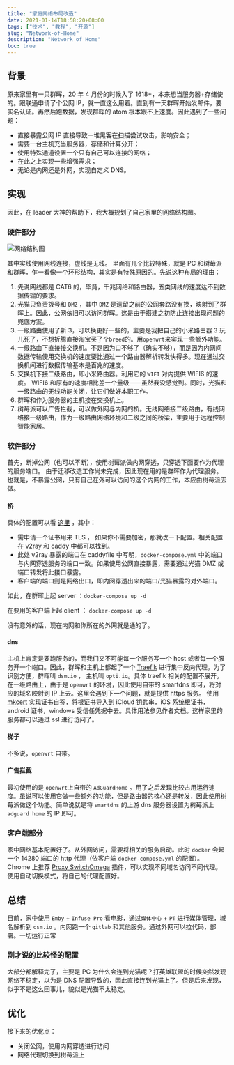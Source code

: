 ```yaml
---
title: "家庭网络布局改造"
date: 2021-01-14T18:58:20+08:00
tags: ["技术", "教程", "开源"]
slug: "Network-of-Home"
description: "Network of Home"
toc: true
---
```


## 背景

原来家里有一只群晖，20 年 4 月份的时候入了 1618+，本来想当服务器+存储使的。跟联通申请了个公网 IP，就一直这么用着。直到有一天群晖开始发邮件，要实名认证。再然后跑数据，发现群晖的 atom 根本跟不上速度。因此遇到了一些问题：

- 直接暴露公网 IP 直接导致一堆黑客在扫描尝试攻击，影响安全；
- 需要一台主机充当服务器，存储和计算分开；
- 使用特殊通道设置一个只有自己可以连接的网络；
- 在此之上实现一些增强需求；
- 无论是内网还是外网，实现自定义 DNS。

## 实现

因此，在 leader 大神的帮助下，我大概规划了自己家里的网络结构图。

### 硬件部分

![网络结构图](https://rxrw.iuv520.com/zh/tech/network-of-home/93ebdb7b86679b29a8d391812b31ec7d.jpg)

其中实线使用网线连接，虚线是无线。
里面有几个比较特殊，就是 PC 和树莓派和群晖，乍一看像一个环形结构，其实是有特殊原因的。先说这种布局的理由：

1. 先说网线都是 CAT6 的，毕竟，千兆网络和路由器，五类网线的速度达不到数据传输的要求。
2. 光猫只负责拨号和 `DMZ` ，其中 `DMZ` 是遗留之前的公网套路没有换，映射到了群晖上。因此，公网依旧可以访问群晖。这是由于搭建之初防止连接出现问题的兜底方案。
3. 一级路由使用了新 3，可以换更好一些的，主要是我把自己的小米路由器 3 玩儿死了，不想折腾直接淘宝买了个`breed`的。用`openwrt`来实现一些额外功能。
4. 一级路由下直接接交换机。不是因为口不够了（确实不够），而是因为内网间数据传输使用交换机的速度要比通过一个路由器解析转发快得多。现在通过交换机间进行数据传输基本是百兆的速度。
5. 交换机下接二级路由，即小米路由器。利用它的 `WIFI` 对内提供 WIFI6 的速度。 WIFI6 和原有的速度相比差一个量级——虽然我没感觉到。同时，光猫和一级路由的无线功能关闭，让它们做好本职工作。
6. 群晖和作为服务器的主机接在交换机上。
7. 树莓派可以广告拦截，可以做外网与内网的桥。无线网络接二级路由，有线网络接一级路由，作为一级路由网络环境和二级之间的桥梁，主要用于远程控制智能家居。

### 软件部分

首先，断掉公网（也可以不断），使用树莓派做内网穿透，只穿透下面要作为代理的服务端口。
由于迁移改造工作尚未完成，因此现在用的是群晖作为代理服务。也就是，不暴露公网，只有自己在外可以访问的这个内网的工作，本应由树莓派去做。

#### 桥

具体的配置可以看 [这里](https://github.com/rxrw/bridge) ，其中：

- 需申请一个证书用来 TLS ， 如果你不需要加密，那就改一下配置。相关配置在 v2ray 和 caddy 中都可以找到。
- 此处 v2ray 暴露的端口在 caddyfile 中写明，`docker-compose.yml` 中的端口与内网穿透服务的端口一致。如果使用公网直接暴露，需要通过光猫 DMZ 或端口转发将此接口暴露。
- 客户端的端口则是网络出口，即内网穿透出来的端口/光猫暴露的对外端口。

如此，在群晖上起 server ：`docker-compose up -d`

在要用的客户端上起 client ： `docker-compose up -d`

没有意外的话，现在内网和你所在的外网就是通的了。

#### dns

主机上肯定是要跑服务的，而我们又不可能每一个服务写一个 host 或者每一个服务开一个端口。因此，群晖和主机上都起了一个 [Traefik](https://traefik.io "TRAEFIK") 进行集中反向代理。为了识别方便，群晖叫 `dsm.io` ， 主机叫 `opti.io`。具体 traefik 相关的配置不展开。
在一级路由上，由于是 `openwrt` 的环境，因此使用自带的 smartdns 即可，将对应的域名映射到 IP 上去。这里会遇到下一个问题，就是提供 https 服务。
使用 [mkcert](https://github.com/FiloSottile/mkcert) 实现证书自签，将根证书导入到 iCloud 钥匙串，iOS 系统根证书，android 证书，windows 受信任凭据中去。具体用法参见作者文档。这样家里的服务都可以通过 ssl 进行访问了。

#### 梯子

不多说，`openwrt` 自带。

#### 广告拦截

最初使用的是 `openwrt`上自带的 `AdGuardHome` 。用了之后发现比较占用运行速度。虽说可以使用它做一些额外的功能，但是路由器的核心还是转发，因此使用树莓派做这个功能。简单说就是将 `smartdns` 的上游 dns 服务器设置为树莓派上 `adguard home` 的 IP 即可。

### 客户端部分

家中网络基本配置好了。从外网访问，需要将相关的服务启动。此时 `docker` 会起一个 14280 端口的 http 代理（依客户端 `docker-compose.yml` 的配置）。
Chrome 上推荐 [Proxy SwitchOmega](https://chrome.google.com/webstore/detail/proxy-switchyomega/padekgcemlokbadohgkifijomclgjgif) 插件，可以实现不同域名访问不同代理。使用自动切换模式，将自己的代理配置好。

## 总结

目前，家中使用 `Emby` + `Infuse Pro` 看电影，通过`媒体中心` + `PT` 进行媒体管理，域名解析到 `dsm.io` 。内网跑一个 `gitlab` 和其他服务。通过外网可以拉代码，部署。一切运行正常

### 刚才说的比较怪的配置

大部分都解释完了，主要是 PC 为什么会连到光猫呢？打英雄联盟的时候突然发现网络不稳定，以为是 DNS 配置导致的，因此直接连到光猫上了。但是后来发现，似乎不是这么回事儿，貌似是光猫不太稳定。

## 优化

接下来的优化点：

- 关闭公网，使用内网穿透进行访问
- 网络代理切换到树莓派上
